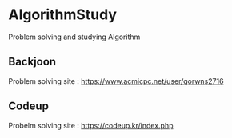 # AlgorithmStudy
Problem solving and studying Algorithm

## Backjoon
Problem solving site : https://www.acmicpc.net/user/qorwns2716

## Codeup
Probelm solving site : https://codeup.kr/index.php
